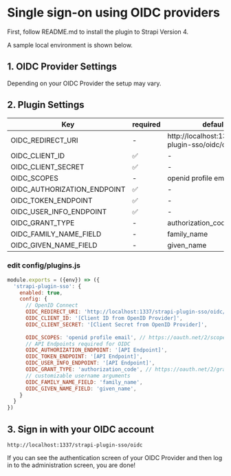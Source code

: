 # Single sign-on using OIDC providers

First, follow README.md to install the plugin to Strapi Version 4.

A sample local environment is shown below.

## 1. OIDC Provider Settings

Depending on your OIDC Provider the setup may vary. 

## 2. Plugin Settings

|  Key |  required | default |
| --- | -- | ---- |
| OIDC_REDIRECT_URI | - | http://localhost:1337/strapi-plugin-sso/oidc/callback |
| OIDC_CLIENT_ID | ✅ | - |
| OIDC_CLIENT_SECRET | ✅ | - |
| OIDC_SCOPES | - | openid profile email |
| OIDC_AUTHORIZATION_ENDPOINT | ✅ | - |
| OIDC_TOKEN_ENDPOINT | ✅ | - |
| OIDC_USER_INFO_ENDPOINT | ✅ | - |
| OIDC_GRANT_TYPE | - | authorization_code |
| OIDC_FAMILY_NAME_FIELD| - | family_name |
| OIDC_GIVEN_NAME_FIELD | - | given_name |

### edit config/plugins.js
```javascript
module.exports = ({env}) => ({
  'strapi-plugin-sso': {
    enabled: true,
    config: {
      // OpenID Connect
      OIDC_REDIRECT_URI: 'http://localhost:1337/strapi-plugin-sso/oidc/callback', // URI after successful login
      OIDC_CLIENT_ID: '[Client ID from OpenID Provider]',     
      OIDC_CLIENT_SECRET: '[Client Secret from OpenID Provider]',
      
      OIDC_SCOPES: 'openid profile email', // https://oauth.net/2/scope/
      // API Endpoints required for OIDC
      OIDC_AUTHORIZATION_ENDPOINT: '[API Endpoint]', 
      OIDC_TOKEN_ENDPOINT: '[API Endpoint]',
      OIDC_USER_INFO_ENDPOINT: '[API Endpoint]',
      OIDC_GRANT_TYPE: 'authorization_code', // https://oauth.net/2/grant-types/
      // customizable username arguments
      OIDC_FAMILY_NAME_FIELD: 'family_name',
      OIDC_GIVEN_NAME_FIELD: 'given_name',
    }
  }
})
```

## 3. Sign in with your OIDC account
```
http://localhost:1337/strapi-plugin-sso/oidc
```
If you can see the authentication screen of your OIDC Provider and then log in to the administration screen, you are done!
